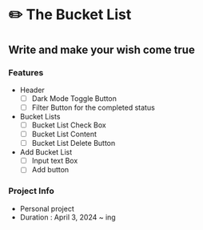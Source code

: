 # ✏️ The Bucket List 

## Write and make your wish come true 

### Features
- Header 
  - [ ] Dark Mode Toggle Button
  - [ ] Filter Button for the completed status
- Bucket Lists
  -  [ ] Bucket List Check Box
  -  [ ] Bucket List Content
  -  [ ] Bucket List Delete Button
- Add Bucket List 
  - [ ] Input text Box
  - [ ] Add button
  
### Project Info
- Personal project
- Duration : April 3, 2024 ~ ing